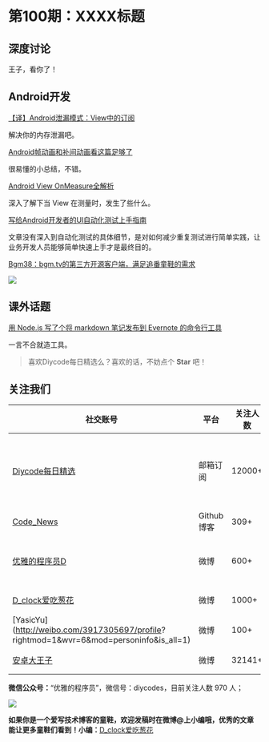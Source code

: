 # 第100期：XXXX标题

## 深度讨论

[]()

王子，看你了！

## Android开发

[【译】Android泄漏模式：View中的订阅](http://www.jianshu.com/p/73f347c028e4)

解决你的内存泄漏吧。

[Android帧动画和补间动画看这篇足够了](http://www.jianshu.com/p/5163789b1591)

很易懂的小总结，不错。

[Android View OnMeasure全解析](http://www.woaitqs.cc/android/2016/10/18/android-view-theory-2.html)

深入了解下当 View 在测量时，发生了些什么。

[写给Android开发者的UI自动化测试上手指南](http://www.jianshu.com/p/b373aec43c01)

文章没有深入到自动化测试的具体细节，是对如何减少重复测试进行简单实践，让业务开发人员能够简单快速上手才是最终目的。

[Bgm38：bgm.tv的第三方开源客户端，满足追番童鞋的需求](https://github.com/zubinxiong/Bgm38)

![](https://github.com/zubinxiong/Bgm38/raw/master/art/art0.jpg)

## 课外话题

[用 Node.js 写了个将 markdown 笔记发布到 Evernote 的命令行工具](http://www.diycode.cc/topics/364)

一言不合就造工具。

> 喜欢Diycode每日精选么？喜欢的话，不妨点个 **Star** 吧！

## 关注我们

| 社交账号  |  平台  | 关注人数 | 说明 |
| -------- | -------- | -------- | -------- |
| [Diycode每日精选](http://list.qq.com/cgi-bin/qf_invite?id=d469993d2c888e971c0fbb2309c4d84256968386b126b967)|   邮箱订阅  | 12000+ | 每日分享一次Android、iOS、Swfit技术干货  |
| [Code_News](https://github.com/DiyCodes/code_news) |    Github博客  |309+ | 每日邮件推送列表  |
| [优雅的程序员D](http://weibo.com/u/5891258264) |   微博  | 600+ | 官方微博，每日分享开源信息  |
| [D_clock爱吃葱花](http://weibo.com/u/2480694892)  |   微博  | 1000+ | 日报发起人  |
|[YasicYu](http://weibo.com/3917305697/profile? rightmod=1&wvr=6&mod=personinfo&is_all=1)  |   微博  | 100+ | 日报发起人  |
|[安卓大王子](http://weibo.com/apkbus/)   |   微博  | 32141+ | 日报发起人  |



**微信公众号：**“优雅的程序员”，微信号：diycodes，目前关注人数 970 人；

![](http://upload-images.jianshu.io/upload_images/1846413-b42abfa70f909099.jpg?imageMogr2/auto-orient/strip%7CimageView2/2/w/1240)

**如果你是一个爱写技术博客的童鞋，欢迎发稿时在微博@上小编哦，优秀的文章能让更多童鞋们看到！小编：**[D_clock爱吃葱花](http://weibo.com/2480694892/profile?rightmod=1&wvr=6&mod=personinfo&is_all=1)